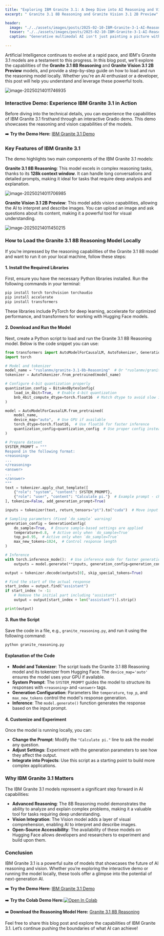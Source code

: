 ```yaml
---
title: "Exploring IBM Granite 3.1: A Deep Dive into AI Reasoning and Vision Capabilities"
excerpt: " Granite 3.1 8B Reasoning and Granite Vision 3.1 2B Preview"

header:
  image: "./../assets/images/posts/2025-02-10-IBM-Granite-3-1-AI-Reasoning-and-Vision/granis.jpg"
  teaser: "./../assets/images/posts/2025-02-10-IBM-Granite-3-1-AI-Reasoning-and-Vision/granis.jpg"
  caption: "Generative multimodal AI isn't just painting a picture with words; it's sculpting a symphony of senses, where sight, sound, and text harmonize to birth entirely new realities"
  
---
```


Artificial Intelligence continues to evolve at a rapid pace, and IBM's Granite 3.1 models are a testament to this progress. In this blog post, we’ll explore the capabilities of the **Granite 3.1 8B Reasoning** and **Granite Vision 3.1 2B Preview** models, and provide a step-by-step guide on how to load and run the reasoning model locally. Whether you're an AI enthusiast or a developer, this post will help you understand and leverage these powerful tools.

![image-20250214011746935](./../assets/images/posts/2025-02-10-IBM-Granite-3-1-AI-Reasoning-and-Vision/image-20250214011746935.png)

### Interactive Demo: Experience IBM Granite 3.1 in Action

Before diving into the technical details, you can experience the capabilities of IBM Granite 3.1 firsthand through an interactive Gradio demo. This demo showcases the reasoning and vision capabilities of the models.

➡️ **Try the Demo Here:** [IBM Granite 3.1 Demo](https://huggingface.co/spaces/ruslanmv/Granite-Vision-Chatbot)

### Key Features of IBM Granite 3.1

The demo highlights two main components of the IBM Granite 3.1 models:



**Granite 3.1 8B Reasoning**: This model excels in complex reasoning tasks, thanks to its **128k context window**. It can handle long conversations and detailed prompts, making it ideal for tasks that require deep analysis and explanation.

![image-20250214011706985](./../assets/images/posts/2025-02-10-IBM-Granite-3-1-AI-Reasoning-and-Vision/image-20250214011706985.png)



**Granite Vision 3.1 2B Preview**: This model adds vision capabilities, allowing the AI to interpret and describe images. You can upload an image and ask questions about its content, making it a powerful tool for visual understanding.

![image-20250214011450215](./../assets/images/posts/2025-02-10-IBM-Granite-3-1-AI-Reasoning-and-Vision/image-20250214011450215.png)





### How to Load the Granite 3.1 8B Reasoning Model Locally

If you’re impressed by the reasoning capabilities of the Granite 3.1 8B model and want to run it on your local machine, follow these steps:

#### 1. Install the Required Libraries

First, ensure you have the necessary Python libraries installed. Run the following commands in your terminal:

```bash
pip install torch torchvision torchaudio
pip install accelerate
pip install transformers
```

These libraries include PyTorch for deep learning, accelerate for optimized performance, and transformers for working with Hugging Face models.

#### 2. Download and Run the Model

Next, create a Python script to load and run the Granite 3.1 8B Reasoning model. Below is the code snippet you can use:

```python
from transformers import AutoModelForCausalLM, AutoTokenizer, GenerationConfig, BitsAndBytesConfig
import torch

# Model and tokenizer
model_name = "ruslanmv/granite-3.1-8b-Reasoning"  # Or "ruslanmv/granite-3.1-2b-Reasoning"
tokenizer = AutoTokenizer.from_pretrained(model_name)

# Configure 4-bit quantization properly
quantization_config = BitsAndBytesConfig(
    load_in_4bit=True,  # Enable 4-bit quantization
    bnb_4bit_compute_dtype=torch.float16  # Match dtype to avoid slow inference
)

model = AutoModelForCausalLM.from_pretrained(
    model_name,
    device_map="auto",  # Use GPU if available
    torch_dtype=torch.float16,  # Use float16 for faster inference
    quantization_config=quantization_config  # Use proper config instead of deprecated argument
)

# Prepare dataset
SYSTEM_PROMPT = """
Respond in the following format:
<reasoning>
...
</reasoning>
<answer>
...
</answer>
"""
text = tokenizer.apply_chat_template([
    {"role": "system", "content": SYSTEM_PROMPT},
    {"role": "user", "content": "Calculate pi."}  # Example prompt - change this!
], tokenize=False, add_generation_prompt=True)

inputs = tokenizer(text, return_tensors="pt").to("cuda")  # Move input tensor to GPU

# Sampling parameters (Fixed `do_sample` warning)
generation_config = GenerationConfig(
    do_sample=True,  # Ensure sample-based settings are applied
    temperature=0.8,  # Active only when `do_sample=True`
    top_p=0.95,  # Active only when `do_sample=True`
    max_new_tokens=1024,  # Control response length
)

# Inference
with torch.inference_mode():  # Use inference mode for faster generation
    outputs = model.generate(**inputs, generation_config=generation_config)

output = tokenizer.decode(outputs[0], skip_special_tokens=True)

# Find the start of the actual response
start_index = output.find("assistant")
if start_index != -1:
    # Remove the initial part including "assistant"
    output = output[start_index + len("assistant"):].strip()

print(output)

```

#### 3. Run the Script

Save the code in a file, e.g., `granite_reasoning.py`, and run it using the following command:

```bash
python granite_reasoning.py
```

#### Explanation of the Code

- **Model and Tokenizer**: The script loads the Granite 3.1 8B Reasoning model and its tokenizer from Hugging Face. The `device_map='auto'` ensures the model uses your GPU if available.
- **System Prompt**: The `SYSTEM_PROMPT` guides the model to structure its responses with `<reasoning>` and `<answer>` tags.
- **Generation Configuration**: Parameters like `temperature`, `top_p`, and `max_new_tokens` control the model's response generation.
- **Inference**: The `model.generate()` function generates the response based on the input prompt.

#### 4. Customize and Experiment

Once the model is running locally, you can:

- **Change the Prompt**: Modify the `"Calculate pi."` line to ask the model any question.
- **Adjust Settings**: Experiment with the generation parameters to see how they affect the output.
- **Integrate into Projects**: Use this script as a starting point to build more complex applications.

### Why IBM Granite 3.1 Matters

The IBM Granite 3.1 models represent a significant step forward in AI capabilities:

- **Advanced Reasoning**: The 8B Reasoning model demonstrates the ability to analyze and explain complex problems, making it a valuable tool for tasks requiring deep understanding.
- **Vision Integration**: The Vision model adds a layer of visual comprehension, enabling AI to interpret and describe images.
- **Open-Source Accessibility**: The availability of these models on Hugging Face allows developers and researchers to experiment and build upon them.

### Conclusion

IBM Granite 3.1 is a powerful suite of models that showcases the future of AI reasoning and vision. Whether you’re exploring the interactive demo or running the model locally, these tools offer a glimpse into the potential of next-generation AI.

➡️ **Try the Demo Here:** [IBM Granite 3.1 Demo](https://huggingface.co/spaces/ruslanmv/Granite-Vision-Chatbot)



➡️ **Try the Colab Demo Here:**<a href="https://colab.research.google.com/github/ruslanmv/IBM-Granite-3.1-AI-Reasoning-and-Vision/blob/main/Granite.ipynb" target="_parent"><img src="./../assets/images/posts/2025-02-10-IBM-Granite-3-1-AI-Reasoning-and-Vision/colab-badge.svg+xml" alt="Open In Colab"/></a>



➡️ **Download the Reasoning Model Here:** [Granite 3.1 8B Reasoning](https://huggingface.co/ruslanmv/granite-3.1-8b-Reasoning)

Feel free to share this blog post and explore the capabilities of IBM Granite 3.1. Let’s continue pushing the boundaries of what AI can achieve!